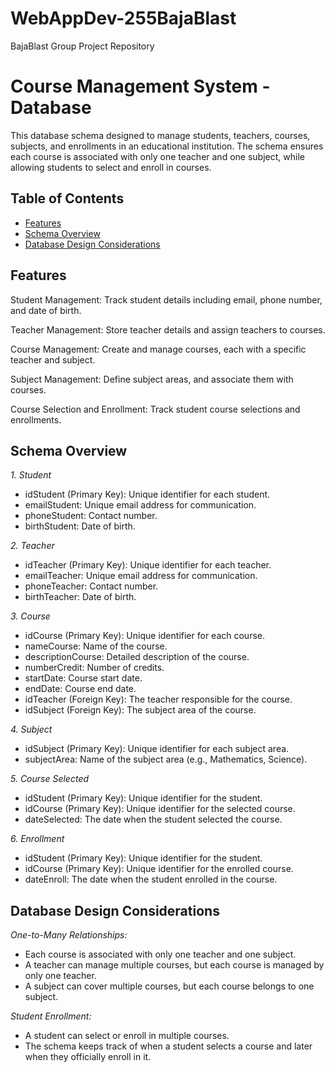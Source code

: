 # WebAppDev-255BajaBlast
BajaBlast Group Project Repository

# Course Management System - Database
This database schema designed to manage students, teachers, courses, subjects, and enrollments in an educational institution. The schema ensures each course is associated with only one teacher and one subject, while allowing students to select and enroll in courses.

## Table of Contents
- [Features](#features)
- [Schema Overview](#schema-overview)
- [Database Design Considerations](#database-design-considerations)


## Features
Student Management: Track student details including email, phone number, and date of birth.

Teacher Management: Store teacher details and assign teachers to courses.

Course Management: Create and manage courses, each with a specific teacher and subject.

Subject Management: Define subject areas, and associate them with courses.

Course Selection and Enrollment: Track student course selections and enrollments.

## Schema Overview
_1. Student_
* idStudent (Primary Key): Unique identifier for each student.
* emailStudent: Unique email address for communication.
* phoneStudent: Contact number.
* birthStudent: Date of birth.

_2. Teacher_
* idTeacher (Primary Key): Unique identifier for each teacher.
* emailTeacher: Unique email address for communication.
* phoneTeacher: Contact number.
* birthTeacher: Date of birth.

_3. Course_
* idCourse (Primary Key): Unique identifier for each course.
* nameCourse: Name of the course.
* descriptionCourse: Detailed description of the course.
* numberCredit: Number of credits.
* startDate: Course start date.
* endDate: Course end date.
* idTeacher (Foreign Key): The teacher responsible for the course.
* idSubject (Foreign Key): The subject area of the course.

_4. Subject_
* idSubject (Primary Key): Unique identifier for each subject area.
* subjectArea: Name of the subject area (e.g., Mathematics, Science).

_5. Course Selected_
* idStudent (Primary Key): Unique identifier for the student.
* idCourse (Primary Key): Unique identifier for the selected course.
* dateSelected: The date when the student selected the course.

_6. Enrollment_
* idStudent (Primary Key): Unique identifier for the student.
* idCourse (Primary Key): Unique identifier for the enrolled course.
* dateEnroll: The date when the student enrolled in the course.

## Database Design Considerations
_One-to-Many Relationships:_
* Each course is associated with only one teacher and one subject.
* A teacher can manage multiple courses, but each course is managed by only one teacher.
* A subject can cover multiple courses, but each course belongs to one subject.
  
_Student Enrollment:_
* A student can select or enroll in multiple courses.
* The schema keeps track of when a student selects a course and later when they officially enroll in it.

